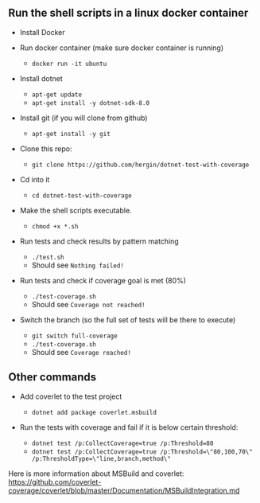 ## Run the shell scripts in a linux docker container

* Install Docker

* Run docker container (make sure docker container is running)
  * `docker run -it ubuntu`

* Install dotnet
  * `apt-get update`
  * `apt-get install -y dotnet-sdk-8.0`

* Install git (if you will clone from github)
  * `apt-get install -y git`

* Clone this repo:
  * `git clone https://github.com/hergin/dotnet-test-with-coverage`

* Cd into it
  * `cd dotnet-test-with-coverage`

* Make the shell scripts executable.
  * `chmod +x *.sh`

* Run tests and check results by pattern matching
  * `./test.sh`
  * Should see `Nothing failed!`

* Run tests and check if coverage goal is met (80%)
  * `./test-coverage.sh`
  * Should see `Coverage not reached!`

* Switch the branch (so the full set of tests will be there to execute)
  * `git switch full-coverage`
  * `./test-coverage.sh`
  * Should see `Coverage reached!`

## Other commands

* Add coverlet to the test project
  * `dotnet add package coverlet.msbuild`

* Run the tests with coverage and fail if it is below certain threshold:
  * `dotnet test /p:CollectCoverage=true /p:Threshold=80`
  * `dotnet test /p:CollectCoverage=true /p:Threshold=\"80,100,70\" /p:ThresholdType=\"line,branch,method\"`

Here is more information about MSBuild and coverlet: https://github.com/coverlet-coverage/coverlet/blob/master/Documentation/MSBuildIntegration.md